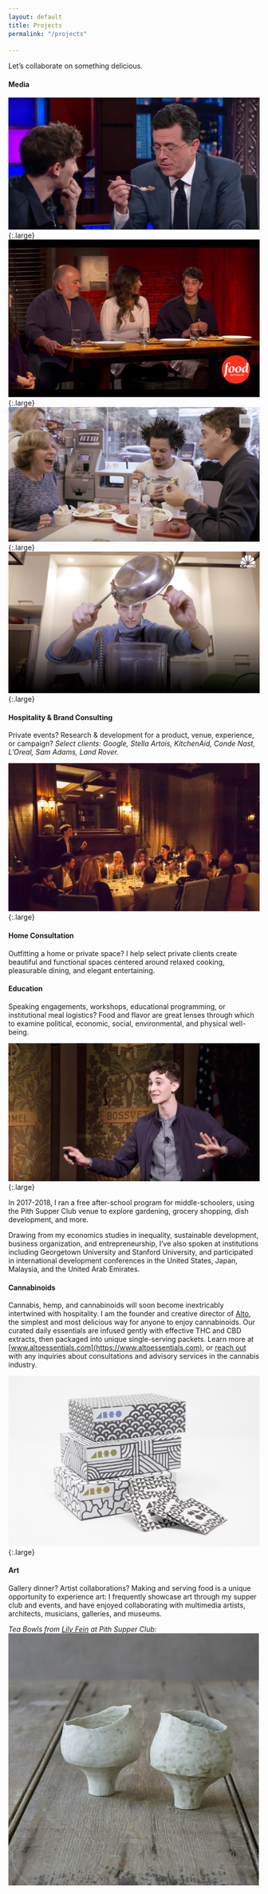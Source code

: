 ```yaml
---
layout: default
title: Projects
permalink: "/projects"

---
```

Let’s collaborate on something delicious.

#### Media

![](/images/colbert.jpg){:.large}
![](/images/bobby_flay.jpg){:.large}
![](/images/elite_daily.jpg){:.large}
![](/images/cnbc_jonah.jpg){:.large}

#### Hospitality & Brand Consulting

Private events? Research & development for a product, venue, experience, or campaign? _Select clients: Google, Stella Artois, KitchenAid, Conde Nast, L’Oreal, Sam Adams, Land Rover._

  
_![](/images/private_dining.jpg)_{:.large}

#### Home Consultation

Outfitting a home or private space? I help select private clients create beautiful and functional spaces centered around relaxed cooking, pleasurable dining, and elegant entertaining. 

#### Education

Speaking engagements, workshops, educational programming, or institutional meal logistics? Food and flavor are great lenses through which to examine political, economic, social, environmental, and physical well-being. 

  
![](/images/tedx_jonah.jpg){:.large}

In 2017-2018, I ran a free after-school program for middle-schoolers, using the Pith Supper Club venue to explore gardening, grocery shopping, dish development, and more.

Drawing from my economics studies in inequality, sustainable development, business organization, and entrepreneurship, I’ve also spoken at institutions including Georgetown University and Stanford University, and participated in international development conferences in the United States, Japan, Malaysia, and the United Arab Emirates.

#### Cannabinoids

Cannabis, hemp, and cannabinoids will soon become inextricably intertwined with hospitality. I am the founder and creative director of [Alto](www.altoessentials.com), the simplest and most delicious way for anyone to enjoy cannabinoids. Our curated daily essentials are infused gently with effective THC and CBD extracts, then packaged into unique single-serving packets. Learn more at [www.altoessentials.com](https://www.altoessentials.com), or [reach out](mailto:inquiries@jonahreider.com) with any inquiries about consultations and advisory services in the cannabis industry.

[![](/images/alto_family.jpg)](https://www.altoessentials.com){:.large}

#### Art

Gallery dinner? Artist collaborations? Making and serving food is a unique opportunity to experience art: I frequently showcase art through my supper club and events, and have enjoyed collaborating with multimedia artists, architects, musicians, galleries, and museums.

_Tea Bowls from_ [_Lily Fein_](https://www.lilyfein.com) _at Pith Supper Club:_  
![](/images/two-pourers_orig.jpg)